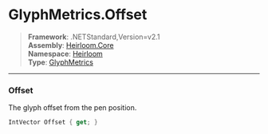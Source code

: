 # GlyphMetrics.Offset

> **Framework**: .NETStandard,Version=v2.1  
> **Assembly**: [Heirloom.Core][0]  
> **Namespace**: [Heirloom][0]  
> **Type**: [GlyphMetrics][1]  

--------------------------------------------------------------------------------

### Offset

The glyph offset from the pen position.

```cs
IntVector Offset { get; }
```

[0]: ..\Heirloom.Core.md
[1]: Heirloom.GlyphMetrics.md
